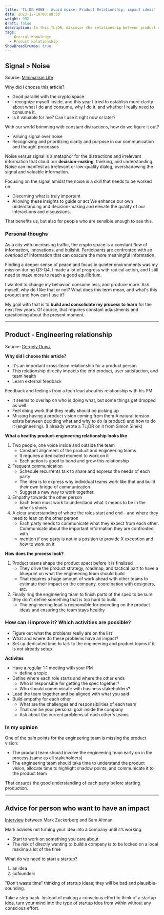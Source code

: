 ```yaml
---
title: 'TL;DR #008 - Avoid noise; Product Relationship; impact ideas'
date: 2023-12-18T00:00:00
weight: 992
draft: false
description: In this TL;DR, discover the relationship between product and engineering, crypto space noise and a short advice for turning an idea into a company.
tags:
  - General Knowledge
  - Product Relationship 
ShowBreadCrumbs: true
---
```


## Signal > Noise

Source: [Minimalism Life](https://minimalism.substack.com/p/signal-noise)

Why did I choose this article?
- Good parallel with the crypto space
- I recognize myself inside, and this year I tried to establish more clarity about what I do and consume, why I do it, and whether I really need to consume it. 
- Is it valuable for me? Can I use it right now or later?

With our world brimming with constant distractions, how do we figure it out?
- Valuing signal over noise
- Recognizing and prioritizing clarity and purpose in our communication and thought processes

Noise versus signal is a metaphor for the distractions and irrelevant information that cloud our **decision-making**, thinking, and understanding.  
Noise can manifest as irrelevant or low-quality dialog, overshadowing the signal and valuable information.

Focusing on the signal amidst the noise is a skill that needs to be worked on:
- Discerning what is truly important
- Allowing these insights to guide or act
We enhance our own understanding and decision-making and elevate the quality of our interactions and discussions. 

That benefits us, but also for people who are sensible enough to see this.

### Personal thoughs

As a city with uncreasing traffic, the crypto space is a constant flow of information, innovations, and bullshit.   Participants are confronted with an overload of information that can obscure the more meaningful information.

Finding a deeper sense of peace and focus in quieter environments was my mission during Q3-Q4. I made a lot of progress with radical action, and I still need to make more to reach a good equilibrium.

I wanted to change my behavior, consume less, and produce more. Ask myself, why do I like that or not? What does this term mean, and what's this product and how can I use it?

My goal with that is to **build and consolidate my process to learn** for the next few years. Of course, that requires constant adjustments and questioning about the present moment.

---

## Product - Engineering relationship

Source: [Gergely Orosz](https://blog.pragmaticengineer.com/how-engineering-can-work-better-with-product-managers/)

**Why did I choose this article?**
- It's an important cross-team relationship for a product person
- This relationship directly impacts the end product, user satisfaction, and team health
- Learn external feedback

Feedback and feelings from a tech lead abouthis relationship with his PM
- It seems to overlap on who is doing what, but some things get dropped as well
- Feel doing work that they really should be picking up
- Missing having a product vision coming from them
A natural tension exists between deciding what and why to do (a product) and how to do it (engineering).
(I already wrote a TL;DR on it from Simon Sinek)

**What a healthy product-engineering relationship looks like**
1. Two people, one voice inside and outside the team
	- Constant alignment of the product and engineering teams
	- It requires a dedicated moment to work on it
	- Each action is good to bond and grow this relationship
2. Frequent communication
	- Schedule recurrents talk to share and express the needs of each party
	- The idea is to express why individual teams work like that and build their own bridge of communication
	- Suggest a new way to work together.
3. Empathy towards the other person
	- Each team must work to understand what it means to be in the other's shoes
4. A clear understanding of where the roles start and end - and where they need to lean on the other person
	- Each party needs to communicate what they expect from each other. Communicate about the important information they are confronted with
	- mention if one party is not in a position to provide X exception and how to work on it

**How does the process look?**
1. Product teams shape the product spect before it is finalized
	- They drive the product strategy, roadmap, and tactical part to have a blueprint on what the engineering team should build
	- That requires a huge amount of work ahead with other teams to estimate their impact on the company, coordination with designers, etc.
2. Finally ring the engineering team to finish parts of the spec to be sure they don't define something that is too hard to build.
	- The engineering lead is responsible for executing on the product ideas and ensuring the team stays healthy

### How can I improve it? Which activities are possible?
- Figure out what the problems really are on the list
- What and where do these problems have an impact?
- Set up dedicated time to talk to the engineering and product teams if it is not already setup

**Activites**
- Have a regular 1:1 meeting with your PM
	- define a topic
- Define where each role starts and where the other ends
	- Who is responsible for getting the spec together?
	- Who should communicate with business stakeholders?
- Lead the team together and be aligned with what you said
- Build empathy for each other
	- What are the challenges and responsibilities of each team
	- That can be your personal goal inside the company
	- Ask about the current problems of each other's teams

### In my opinion

One of the pain points for the engineering team is missing the product vision:
- The product team should involve the engineering team early on in the process (same as all stakeholders)
- The engineering team should take time to understand the product vision, allocate time to highlight shadow points, and communicate it to the product team

That ensures the good understanding of each party before starting production.

---

## Advice for person who want to have an impact

[Interview](https://twitter.com/StartupArchive_/status/1731300000263463224) between Mark Zuckerberg and Sam Altman.

Mark advises not turning your idea into a company until it’s working:
- Start to work on something you care about
- The risk of directly wanting to build a company is to be locked on a local maxima a lot of the time

What do we need to start a startup?
1. an idea
2. cofounders

"Don't waste time" thinking of startup ideas; they will be bad and plausible-sounding.

Take a step back. Instead of making a conscious effort to think of a startup idea, turn your mind into the type of startup idea from within without any conscious effort.

